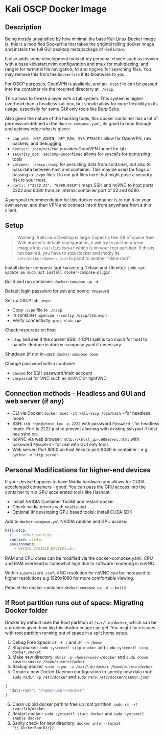 # Kali OSCP Docker Image

## Description 
Being mostly unsatisfied by how minimal the base Kali Linux Docker image is, this is a modified Dockerfile that takes the original rolling docker image and installs the full GUI desktop metapackage of Kali Linux. 

It also adds some development tools of my personal choice such as neovim with a base kickstart.nvim configuration and tmux for multiplexing, and ranger for terminal file navigation, fd and ripgrep for searching files. You may remove this from the `Dockerfile` if its bloatware to you.

For OSCP purposes, OpenVPN is available, and an `.ovpn` file can be passed into the container via the mounted directory at `./oscp`.

This allows to freeze a layer with a full system. This system is higher overhead than a headless kali box, but should allow for more flexibility in its usage, especially for some GUI only tools like Burp Suite.

Also given the nature of the hacking tools, this docker container has a lot of permissionsdefined in the `docker-compose.yaml`, its good to read through and acknowledge what is given:
- `cap_add: [NET_ADMIN, NET_RAW, SYS_PTRACE]` allow for OpenVPN, raw packets, and debugging
- `devices: /dev/net/tun` provides OpenVPN tunnel for lab 
- `security_opt: seccomp=unconfined` allows for syscalls for pentesting tools
- `volumes: ./oscp:/oscp` for persisting data from container, but also to pass data between host and container. This may be used for flags or passing in `.ovpn` files. Do not put files here that might pose a security risk to your host.
- `ports: ["2222:22", "6080:6080"]` maps SSH and noVNC to host ports 2222 and 6080 from an internal container port of 22 and 6080.

A personal recommendation for this docker container is to run it on your own server, and then VPN and connect into it from anywhere from a thin client. 

## Setup

> Warning: Kali Linux Desktop is large. Expect a few GB of space free. With docker's default configuration, it will try to put the docker images into `/var/lib/docker` which is on your root partition. If this is not desired, you have to stop docker and modiy its `/etc/docker/daemon.json` to point to another "data-root"

Install docker compose (apt-based e.g Debian and Ubuntu): `sudo apt update && sudo apt install docker-compose-plugin`

Build and run container: `docker-compose up -d`


Default login password for ssh and novnc: `P@ssw0rd`

Set up OSCP lab `.ovpn`
- Copy `.ovpn` file to `./oscp`
- In container: `openvpn --config /oscp/lab.ovpn`
- Verify connectivity: `ping <lab_ip>`

Check resources on host
- `htop` and see if the current 8GB, 4 CPU split is too much for host to handle. Reduce in docker-compose.yaml if necessary.

Shutdown (if not in-use): `docker-compose down`

Change password within container
- `passwd` for SSH password/main account
- `vncpasswd` for VNC such as noVNC or tightVNC

## Connection methods - Headless and GUI and web server (if any)
- CLI via Docker: `docker exec -it kali-oscp /bin/bash` - for headless mode
- SSH: `ssh root@<host_ip> -p 2222` with password `P@ssw0rd` - for headless mode. Port is 2222 just to prevent clashing with existing ssh port if host has sshd on.
- noVNC via web browser: `http://<host_ip>:6080/vnc.html` with password `P@ssw0rd` - for use with GUI only tools
- Web server: Port 8000 on host links to port 8080 in container - e.g `python -m http.server`

## Personal Modifications for higher-end devices

If your device happens to have Nvidia hardware and allows for CUDA accelerated containers - good! You can pass the GPU access into the container to run GPU accelerated tools like Hashcat.
- Install NVIDIA Container Toolkit and restart docker
- Check nvidia drivers with `nvidia-smi`
- Optional (if developing GPU based tools): install CUDA SDK

Add to `docker-compose.yml` NVIDIA runtime and GPU access:
```yaml
kali-oscp:
  # ... other configs ...
  runtime: nvidia
  environment:
    - NVIDIA_VISIBLE_DEVICES=all
```

RAM and CPU cores can be modified via the docker-compose.yaml. CPU and RAM overhead is somewhat high due to software rendering in noVNC.

Within `supervisord.conf`, VNC resolution for noVNC can be increased to higher resolutions e.g 1920x1080 for more comfortable viewing.

Rebuild the docker container `docker-compose up -d --build`

## If Root partition runs out of space: Migrating Docker folder

Docker by default uses the Root partition at `/var/lib/docker`, which can be a problem given how big this docker image can get. You might face issues with root partition running out of space in a split home setup.
1) Debug Free Space: `df -h /` and `df -h /home` 
2) Stop docker: `sudo systemctl stop docker` and `sudo systemctl stop docker.socket`
3) Make new directory: `mkdir -p /home/<user>/docker` and `sudo chown <user>:<user> /home/<user>/docker`
4) Backup docker: `sudo rsync -a /var/lib/docker /home/<user>/docker`
5) Create a new Docker Daemon configuration to specify new data root: `sudo mkdir -p /etc/docker` and `sudo nano /etc/docker/daemon.json`
```json
{
  "data-root": "/home/<user>/docker"
}
```

6) Clean up old docker path to free up root partition: `sudo rm -rf /var/lib/docker`
7) Restart docker: `sudo systemctl start docker` and `sudo systemctl enable docker`
8) Sanity check for new directory: `docker info --format '{{.DockerRootDir}}'`



